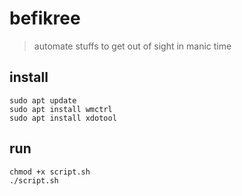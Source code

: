 # befikree
> automate stuffs to get out of sight in manic time

## install
```
sudo apt update
sudo apt install wmctrl
sudo apt install xdotool
```

## run 
```
chmod +x script.sh
./script.sh
```
